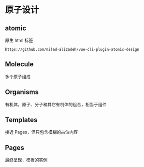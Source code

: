 # 原子设计

## atomic 
原生 html 标签

```
https://github.com/milad-alizadeh/vue-cli-plugin-atomic-design
```

## Molecule 
多个原子组成

## Organisms
有机体，原子、分子和其它有机体的组合，相当于组件

## Templates 
接近 Pages，但只包含模糊的占位内容

## Pages
最终呈现，模板的实例

